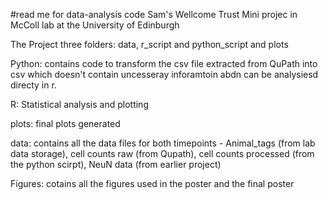 #read me for data-analysis code Sam's Wellcome Trust Mini projec in McColl lab at the University of Edinburgh

The Project three folders: data, r_script and python_script and plots

Python: 
contains code to transform the csv file extracted from QuPath into csv which doesn't contain uncesseray inforamtoin abdn can be analysiesd directy in r.

R:
Statistical analysis and plotting

plots: 
final plots generated

data:
contains all the data files for both timepoints - Animal_tags (from lab data storage), cell counts raw (from Qupath), cell counts processed (from the python scirpt), NeuN data (from earlier project) 

Figures: cotains all the figures used in the poster and the final poster

